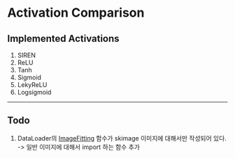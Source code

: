 # Activation Comparison 

## Implemented Activations 

1. SIREN
2. ReLU
3. Tanh
4. Sigmoid 
5. LekyReLU
6. Logsigmoid 

---

## Todo

1. DataLoader의 [ImageFitting](https://github.com/fxnnxc/neural_implicit_representation/blob/165bc8c234b27baa68125b21e95243c59d5a63eb/activation_comparison/utils.py#L32) 함수가 skimage  이미지에 대해서만 작성되어 있다. -> 일반 이미지에 대해서 import 하는 함수 추가

